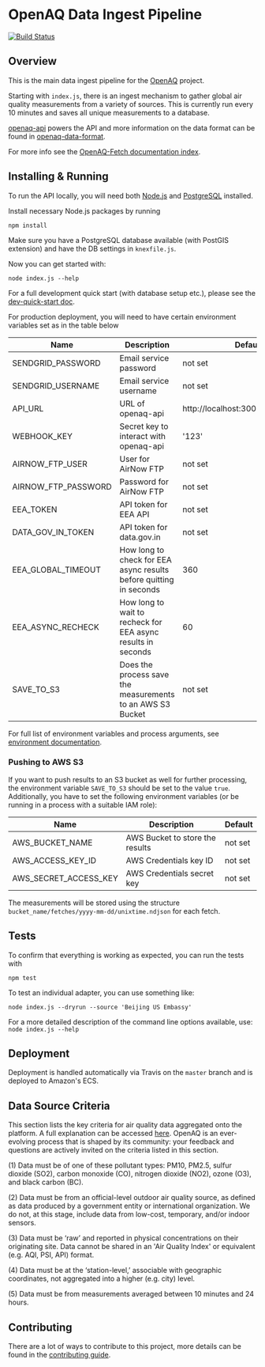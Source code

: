 # OpenAQ Data Ingest Pipeline

[![Build Status](https://travis-ci.org/openaq/openaq-fetch.svg?branch=master)](https://travis-ci.org/openaq/openaq-fetch)

## Overview

This is the main data ingest pipeline for the [OpenAQ](https://openaq.org) project.

Starting with `index.js`, there is an ingest mechanism to gather global air quality measurements from a variety of sources. This is currently run every 10 minutes and saves all unique measurements to a database.

[openaq-api](https://github.com/openaq/openaq-api) powers the API and more information on the data format can be found in [openaq-data-format](https://github.com/openaq/openaq-data-format).

For more info see the [OpenAQ-Fetch documentation index](docs/index.md).

## Installing & Running

To run the API locally, you will need both [Node.js](https://nodejs.org) and [PostgreSQL](http://www.postgresql.org/) installed.

Install necessary Node.js packages by running

`npm install`

Make sure you have a PostgreSQL database available (with PostGIS extension) and have the DB settings in `knexfile.js`.

Now you can get started with:

`node index.js --help`

For a full development quick start (with database setup etc.), please see the [dev-quick-start doc](docs/dev-quick-start.md).

For production deployment, you will need to have certain environment variables set as in the table below

| Name | Description | Default |
|---|---|---|
| SENDGRID_PASSWORD | Email service password | not set |
| SENDGRID_USERNAME | Email service username | not set |
| API_URL | URL of openaq-api | http://localhost:3004/v1/webhooks |
| WEBHOOK_KEY | Secret key to interact with openaq-api | '123' |
| AIRNOW_FTP_USER | User for AirNow FTP | not set |
| AIRNOW_FTP_PASSWORD | Password for AirNow FTP | not set |
| EEA_TOKEN | API token for EEA API | not set |
| DATA_GOV_IN_TOKEN | API token for data.gov.in | not set |
| EEA_GLOBAL_TIMEOUT | How long to check for EEA async results before quitting in seconds | 360 |
| EEA_ASYNC_RECHECK | How long to wait to recheck for EEA async results in seconds | 60 |
| SAVE_TO_S3 | Does the process save the measurements to an AWS S3 Bucket | not set |

For full list of environment variables and process arguments, see [environment documentation](docs/env.md).

### Pushing to AWS S3

If you want to push results to an S3 bucket as well for further processing, the environment variable `SAVE_TO_S3` should be set to the value `true`. Additionally, you have to set the following environment variables (or be running in a process with a suitable IAM role):

| Name | Description | Default |
|---|---|---|
| AWS_BUCKET_NAME | AWS Bucket to store the results | not set |
| AWS_ACCESS_KEY_ID | AWS Credentials key ID | not set |
| AWS_SECRET_ACCESS_KEY | AWS Credentials secret key | not set |

The measurements will be stored using the structure `bucket_name/fetches/yyyy-mm-dd/unixtime.ndjson` for each fetch.

## Tests

To confirm that everything is working as expected, you can run the tests with

`npm test`

To test an individual adapter, you can use something like:

`node index.js --dryrun --source 'Beijing US Embassy'`

For a more detailed description of the command line options available, use: `node index.js --help`

## Deployment
Deployment is handled automatically via Travis on the `master` branch and is deployed to Amazon's ECS.

## Data Source Criteria

This section lists the key criteria for air quality data aggregated
onto the platform. A full explanation can be accessed
[here](https://medium.com/@openaq/where-does-openaq-data-come-from-a5cf9f3a5c85#.919hlx2by). OpenAQ
is an ever-evolving process that is shaped by its community: your
feedback and questions are actively invited on the criteria listed in
this section.

(1) Data must be of one of these pollutant types: PM10, PM2.5, sulfur dioxide (SO2), carbon monoxide (CO), nitrogen dioxide (NO2), ozone (O3), and black carbon (BC).

(2) Data must be from an official-level outdoor air quality source, as defined as data produced by a government entity or international organization. We do not, at this stage, include data from low-cost, temporary, and/or indoor sensors. 

(3) Data must be ‘raw’ and reported in physical concentrations on their originating site. Data cannot be shared in an 'Air Quality Index' or equivalent (e.g. AQI, PSI, API) format.

(4) Data must be at the ‘station-level,’ associable with geographic coordinates, not aggregated into a higher (e.g. city) level.

(5) Data must be from measurements averaged between 10 minutes and 24 hours.


## Contributing
There are a lot of ways to contribute to this project, more details can be found in the [contributing guide](CONTRIBUTING.md).
